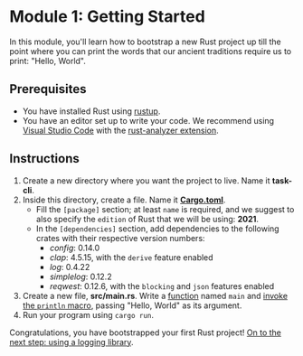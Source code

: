 # Module 1: Getting Started

In this module, you'll learn how to bootstrap a new Rust project up till the point where you can print the words that our ancient traditions require us to print: "Hello, World".

## Prerequisites

* You have installed Rust using [rustup](https://rustup.rs/).
* You have an editor set up to write your code. We recommend using [Visual Studio Code](https://code.visualstudio.com/) with the [rust-analyzer extension](https://marketplace.visualstudio.com/items?itemName=rust-lang.rust-analyzer).

## Instructions

1. Create a new directory where you want the project to live.
Name it **task-cli**.
2. Inside this directory, create a file.
Name it [**Cargo.toml**](https://doc.rust-lang.org/cargo/reference/manifest.html).
    * Fill the `[package]` section; at least `name` is required, and we suggest to also specify the `edition`  of Rust that we will be using: **2021**.
    * In the `[dependencies]` section, add dependencies to the following crates with their respective version numbers:
        * *config*: 0.14.0
        * *clap*: 4.5.15, with the `derive` feature enabled
        * *log*: 0.4.22
        * *simplelog*: 0.12.2
        * *reqwest*: 0.12.6, with the `blocking` and `json` features enabled
3. Create a new file, **src/main.rs**.
Write a [function](https://doc.rust-lang.org/book/ch03-03-how-functions-work.html) named `main` and [invoke the `println` macro](https://doc.rust-lang.org/std/macro.println.html), passing "Hello, World" as its argument.
4. Run your program using `cargo run`.

Congratulations, you have bootstrapped your first Rust project!
[On to the next step: using a logging library](./on-my-own-2.md).